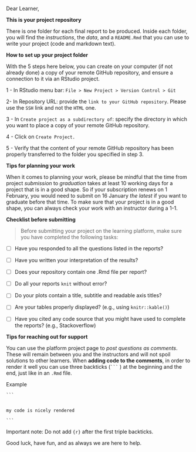 Dear Learner,

**This is your project repository**


There is one folder for each final report to be produced. Inside each folder, you will find the *instructions*, the *data*, and a `README.Rmd` that you can use to write your project (code and markdown text).

**How to set up your project folder**


With the 5 steps here below, you can create on your computer (if not already done) a copy of your remote GitHub repository, and ensure a connection to it via an RStudio project.

1 - In RStudio menu bar: `File > New Project > Version Control > Git`

2- In Repository URL: provide the `link to your GitHub repository`. Please use the `SSH` link and not the `HTML` one.

3 - In `Create project as a subdirectory of`: specify the directory in which you want to place a copy of your remote GitHub repository.

4 - Click on `Create Project.`

5 - Verify that the content of your remote GitHub repository has been properly transferred to the folder you specified in step 3.

**Tips for planning your work**


When it comes to planning your work, please be mindful that the time from project *submission* to *graduation* takes at least 10 working days for a project that is in a good shape. So if your subscription renews on 1 February, you would need to submit on 16 January *the latest* if you want to graduate before that time. To make sure that your project is in a good shape, you can always check your work with an instructor during a 1-1.


**Checklist before submitting**
 
> Before submitting your project on the learning platform, make sure you have completed the following tasks:

- [ ] Have you responded to all the questions listed in the reports?
- [ ] Have you written your interpretation of the results?
- [ ] Does your repository contain one .Rmd file per report?
- [ ] Do all your reports `knit` without error?
- [ ] Do your plots contain a title, subtitle and readable axis titles?
- [ ] Are your tables properly displayed? (e.g., using `knitr::kable()`)
- [ ] Have you cited any code source that you might have used to complete the reports? (e.g., Stackoverflow)


**Tips for reaching out for support**


You can use the platform project page to *post questions as comments*. These will remain between you and the instructors and will not
spoil solutions to other learners.
When **adding code to the comments**, in order to render it well you can use three backticks (` ``` ` ) at the beginning and the end, just like in an `.Rmd` file.

Example

` ``` `
```

my code is nicely rendered
```
` ``` `

Important note: Do not add `{r}` after the first triple backticks.

Good luck, have fun, and as always we are here to help.
